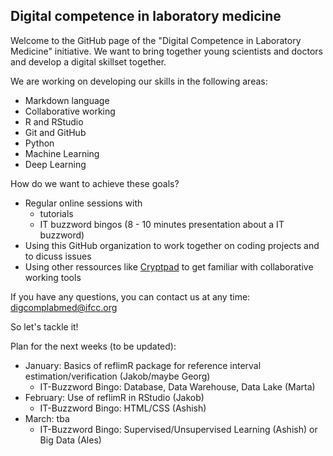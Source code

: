 ## Digital competence in laboratory medicine

Welcome to the GitHub page of the "Digital Competence in Laboratory Medicine" initiative. We want to bring together young scientists and doctors and develop a digital skillset together.

We are working on developing our skills in the following areas:
- Markdown language
- Collaborative working
- R and RStudio
- Git and GitHub
- Python
- Machine Learning
- Deep Learning

How do we want to achieve these goals?
- Regular online sessions with
  - tutorials
  - IT buzzword bingos (8 - 10 minutes presentation about a IT buzzword)
- Using this GitHub organization to work together on coding projects and to dicuss issues
- Using other ressources like [Cryptpad](https://cryptpad.fr/) to get familiar with collaborative working tools

If you have any questions, you can contact us at any time: digcomplabmed@ifcc.org

So let's tackle it!

Plan for the next weeks (to be updated):
- January: Basics of reflimR package for reference interval estimation/verification (Jakob/maybe Georg)
  - IT-Buzzword Bingo: Database, Data Warehouse, Data Lake (Marta)
- February: Use of reflimR in RStudio (Jakob)
  - IT-Buzzword Bingo: HTML/CSS (Ashish)
- March: tba
  - IT-Buzzword Bingo: Supervised/Unsupervised Learning (Ashish) or Big Data (Ales)
